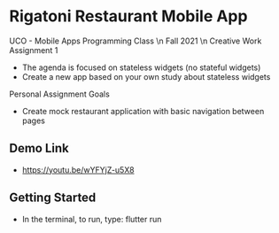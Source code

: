 # Rigatoni Restaurant Mobile App

UCO - Mobile Apps Programming Class \n
Fall 2021 \n
Creative Work Assignment 1
 - The agenda is focused on stateless widgets (no stateful widgets)
 - Create a new app based on your own study about stateless widgets

Personal Assignment Goals
 - Create mock restaurant application with basic navigation between pages

## Demo Link
 - https://youtu.be/wYFYjZ-u5X8

## Getting Started

 - In the terminal, to run, type:
 flutter run
